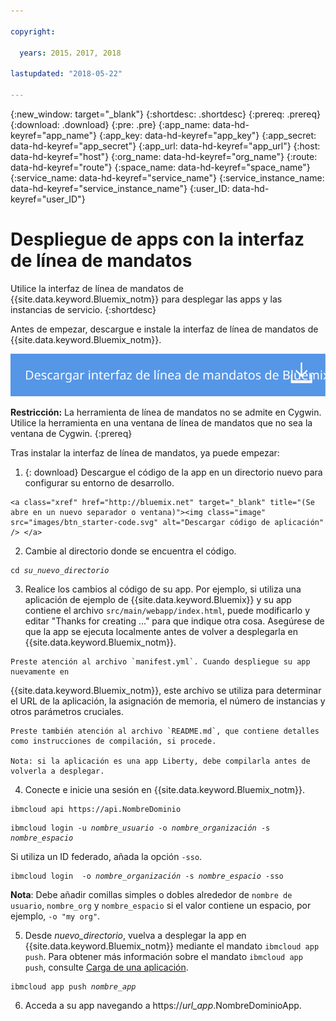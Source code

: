 ```yaml
---

copyright:

  years: 2015，2017, 2018

lastupdated: "2018-05-22"

---
```


{:new_window: target="_blank"}
{:shortdesc: .shortdesc}
{:prereq: .prereq}
{:download: .download}
{:pre: .pre}
{:app_name: data-hd-keyref="app_name"}
{:app_key: data-hd-keyref="app_key"}
{:app_secret: data-hd-keyref="app_secret"}
{:app_url: data-hd-keyref="app_url"}
{:host: data-hd-keyref="host"}
{:org_name: data-hd-keyref="org_name"}
{:route: data-hd-keyref="route"}
{:space_name: data-hd-keyref="space_name"}
{:service_name: data-hd-keyref="service_name"}
{:service_instance_name: data-hd-keyref="service_instance_name"}
{:user_ID: data-hd-keyref="user_ID"}

# Despliegue de apps con la interfaz de línea de mandatos

Utilice la interfaz de línea de mandatos de {{site.data.keyword.Bluemix_notm}} para desplegar las apps y las instancias de servicio.
{:shortdesc}

Antes de empezar, descargue e instale la interfaz de línea de mandatos de {{site.data.keyword.Bluemix_notm}}.

<p>
<a class="xref" href="https://clis.ng.bluemix.net" target="_blank" title="(Se abre en una nueva ventana o separador)"><img class="image" src="images/btn_bx_commandline.svg" alt="Descargar interfaz de línea de mandatos de IBM Cloud" /> </a>
</p>

**Restricción:** La herramienta de línea de mandatos no se admite en Cygwin. Utilice la herramienta en una ventana de línea de mandatos que no sea la ventana de Cygwin.
{:prereq}

Tras instalar la interfaz de línea de mandatos, ya puede empezar:

  1. {: download} Descargue el código de la app en un directorio nuevo para configurar su entorno de desarrollo.

    <a class="xref" href="http://bluemix.net" target="_blank" title="(Se abre en un nuevo separador o ventana)"><img class="image" src="images/btn_starter-code.svg" alt="Descargar código de aplicación" /> </a>

  2. Cambie al directorio donde se encuentra el código.

  <pre class="pre"><code class="hljs">cd <var class="keyword varname">su_nuevo_directorio</var></code></pre>

  3.  Realice los cambios al código de su app. Por ejemplo, si utiliza una aplicación de ejemplo de {{site.data.keyword.Bluemix}} y su app contiene el archivo `src/main/webapp/index.html`, puede modificarlo y editar "Thanks for creating ..." para que indique otra cosa. Asegúrese de que la app se ejecuta localmente
antes de volver a desplegarla en {{site.data.keyword.Bluemix_notm}}.

    Preste atención al archivo `manifest.yml`. Cuando despliegue su app nuevamente en
{{site.data.keyword.Bluemix_notm}}, este archivo se utiliza para determinar el URL de la aplicación, la
asignación de memoria, el número de instancias y otros parámetros cruciales.

    Preste también atención al archivo `README.md`, que contiene detalles como instrucciones de compilación, si procede.

    Nota: si la aplicación es una app Liberty, debe compilarla antes de volverla a desplegar.

  4. Conecte e inicie una sesión en {{site.data.keyword.Bluemix_notm}}.

  <pre class="pre"><code class="hljs">ibmcloud api https://api.<span class="keyword" data-hd-keyref="DomainName">NombreDominio</span></code></pre>

  <pre class="pre"><code class="hljs">ibmcloud login -u <var class="keyword varname" data-hd-keyref="user_ID">nombre_usuario</var> -o <var class="keyword varname" data-hd-keyref="org_name">nombre_organización</var> -s <var class="keyword varname" data-hd-keyref="space_name">nombre_espacio</var></code></pre>

  Si utiliza un ID federado, añada la opción `-sso`.

  <pre class="pre"><code class="hljs">ibmcloud login  -o <var class="keyword varname" data-hd-keyref="org_name">nombre_organización</var> -s <var class="keyword varname" data-hd-keyref="space_name">nombre_espacio</var> -sso</code></pre>

  **Nota**: Debe añadir comillas simples o dobles alrededor de `nombre de usuario`, `nombre_org` y `nombre_espacio` si el valor contiene un espacio, por ejemplo, `-o "my org"`.

  5. Desde <var class="keyword varname">nuevo_directorio</var>, vuelva a desplegar la app en {{site.data.keyword.Bluemix_notm}} mediante el mandato `ibmcloud app push`. Para obtener más información sobre el mandato `ibmcloud app push`, consulte [Carga de una aplicación](/docs/starters/upload_app.html).

  <pre class="pre"><code class="hljs">ibmcloud app push <var class="keyword varname" data-hd-keyref="app_name">nombre_app</var></code></pre>

  6. Acceda a su app navegando a https://<var class="keyword varname" data-hd-keyref="app_url">url_app</var>.<span class="keyword" data-hd-keyref="APPDomain">NombreDominioApp</span>.
